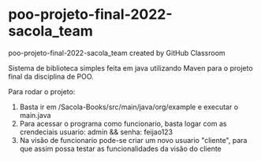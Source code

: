 # poo-projeto-final-2022-sacola_team
poo-projeto-final-2022-sacola_team created by GitHub Classroom

Sistema de biblioteca simples feita em java utilizando Maven para o projeto final da disciplina de POO.

Para rodar o projeto: 
1. Basta ir em /Sacola-Books/src/main/java/org/example e executar o main.java
2. Para acessar o programa como funcionario, basta logar com as crendeciais usuario: admin && senha: feijao123
3. Na visão de funcionario pode-se criar um novo usuario "cliente", para que assim possa testar as funcionalidades da visão do cliente
